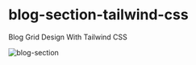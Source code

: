 # blog-section-tailwind-css
Blog Grid Design With Tailwind CSS


![blog-section](https://github.com/rahatulahsan/blog-section-tailwind-css/assets/11395028/73b74e8d-fd92-4d1b-ba38-09dd7052a5ae)
